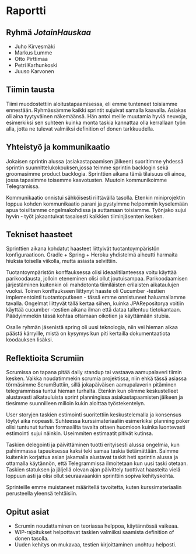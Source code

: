 # Raportti

## Ryhmä *JotainHauskaa*

* Juho Kirvesmäki
* Markus Lumme
* Otto Pirttimaa
* Petri Karhunkoski
* Juuso Karvonen

## Tiimin tausta

Tiimi muodostettiin aloitustapaamisessa, eli emme tunteneet toisiamme ennestään. Ryhmässämme kaikki sprintit sujuivat samalla kaavalla. Asiakas oli aina tyytyväinen näkemäänsä. Hän antoi meille muutamia hyviä neuvoja, esimerkiksi sen suhteen kuinka monta taskia kannattaa olla kerrallaan työn alla, jotta ne tulevat valmiiksi definition of donen tarkkuudella.

## Yhteistyö ja kommunikaatio

Jokaisen sprintin alussa (asiakastapaamisen jälkeen) suoritimme yhdessä sprintin suunnittelukokouksen,jossa teimme sprintin backlogin sekä groomasimme product backlogia. Sprinttien aikana tämä tilaisuus oli ainoa, jossa tapasimme toisemme kasvotusten. Muutoin kommunikoimme Telegramissa.

Kommunikaatio onnistui sähköisesti riittävällä tasolla. Etenkin miniprojektin loppua kohden kommunikaatio parani ja pystyimme helpommin kyselemään apua toisiltamme ongelmakohdissa ja auttamaan toisiamme. Työnjako sujui hyvin - työt jakaantuivat tasaisesti kaikkien tiiminjäsenten kesken.

## Tekniset haasteet

Sprinttien aikana kohdatut haasteet liittyivät tuotantoympäristön konfiguraatioon. Gradle + Spring + Heroku yhdistelmä aiheutti harmaita hiuksia toisella viikolla, mutta asiasta selvittiin.

Tuotantoympäristön konffauksessa olisi ideaalitilanteessa voitu käyttää parikoodausta, jolloin eteneminen olisi ollut joutuisampaa. Parikoodaamisen järjestäminen kuitenkin oli mahdotonta tiimiläisten erilaisten aikataulujen vuoksi. Toinen konffaukseen liittynyt haaste oli Cucumber -testien implementointi tuotantoputkeen - tässä emme onnistuneet haluamallamme tavalla. Ongelmat liittyvät tällä kertaa siihen, kuinka JPARepositorya voitiin käyttää cucumber -testien aikana ilman että dataa tallentuu tietokantaan. Päädyimmekin tässä kohtaa ottamaan oikotien ja käyttämään stubia.

Osalle ryhmän jäsenistä spring oli uusi teknologia, niin vei hieman aikaa päästä kärryille, mistä on kysymys kun piti kertailla dokumentaatiota koodauksen lisäksi.

## Reflektioita Scrumiin

Scrumissa on tapana pitää daily standup tai vastaava aamupalaveri tiimin kesken. Vaikka noudatimmekin scrumia projektissa, niin ehkä tässä asiassa törmäsimme ScrumButtiin, sillä jokapäiväisen aamupalaverin pitäminen telegrammissa tuntui hieman turhalta. Etenkin kun olimme keskustelleet alustavasti aikatauluista sprint planningissa asiakastapaamisten jälkeen ja tiesimme suunnilleen milloin kukin aloittaa työstekentelyn.

User storyjen taskien estimointi suoritettiin keskustelemalla ja konsensus löytyi aika nopeasti. Suhteessa kurssimateriaaliin esimerkiksi planning poker olisi tuntunut turhan formaalilta tavalta ottaen huomioon kuinka luontevasti estimointi sujui näinkin. Useimmiten estimaatit pitivät kutinsa.

Taskien delegointi ja päivittäminen tuotti erityisesti alussa ongelmia, kun pahimmassa tapauksessa kaksi teki samaa taskia tietämättään. Saimme kuitenkin korjattua asian jakamalla alustavat taskit heti sprintin alussa ja ottamalla käytännön, että Telegrammissa ilmoitetaan kun uusi taski otetaan. Taskien statuksen ja jäljellä olevan ajan päivittely tuottivat haasteita vielä loppuun asti ja olisi ollut seuraavaankiin sprinttiin sopiva kehityskohta.

Sprinteille emme muistaneet määritellä tavoitetta, kuten kurssimateriaalin perusteella yleensä tehtäisiin.

## Opitut asiat

* Scrumin noudattaminen on teoriassa helppoa, käytännössä vaikeaa.
* WIP-rajoitukset helpottavat taskien valmiiksi saamista definition of donen tasolla.
* Uuden kehitys on mukavaa, testien kirjoittaminen unohtuu helposti.
